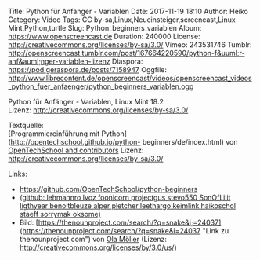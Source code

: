 Title: Python für Anfänger - Variablen
Date: 2017-11-19 18:10
Author: Heiko
Category: Video
Tags: CC by-sa,Linux,Neueinsteiger,screencast,Linux Mint,Python,turtle
Slug: Python_beginners_variablen
Album: https://www.openscreencast.de
Duration: 240000
License: http://creativecommons.org/licenses/by-sa/3.0/
Vimeo: 243531746
Tumblr: http://openscreencast.tumblr.com/post/167664220590/python-f&uuml;r-anf&auml;nger-variablen-lizenz
Diaspora: https://pod.geraspora.de/posts/7158947
Oggfile: http://www.librecontent.de/openscreencast/videos/openscreencast_videos_python_fuer_anfaenger/python_beginners_variablen.ogg

Python für Anfänger - Variablen, Linux Mint 18.2  
Lizenz: <http://creativecommons.org/licenses/by-sa/3.0/>  
  
Textquelle:  
[Programmiereinführung mit Python](http://opentechschool.github.io/python-
beginners/de/index.html) von [OpenTechSchool and
contributors](http://www.opentechschool.org/) Lizenz:
http://creativecommons.org/licenses/by-sa/3.0/

Links:

  * <https://github.com/OpenTechSchool/python-beginners>
  * [(github: lehmannro Ivoz foonicorn projectgus stevo550 SonOfLilit ligthyear benoitbleuze alper pletcher leethargo keimlink haikoschol staeff sorrymak oksome)](https://github.com/OpenTechSchool/python-beginners/graphs/contributors "Link zu github.com")
  * Bild: [https://thenounproject.com/search/?q=snake&i;=24037](https://thenounproject.com/search/?q=snake&i=24037 "Link zu thenounproject.com") von [Ola Möller](https://thenounproject.com/olamoller "Link zu thenounproject.com") (Lizenz: http://creativecommons.org/licenses/by/3.0/us/)

